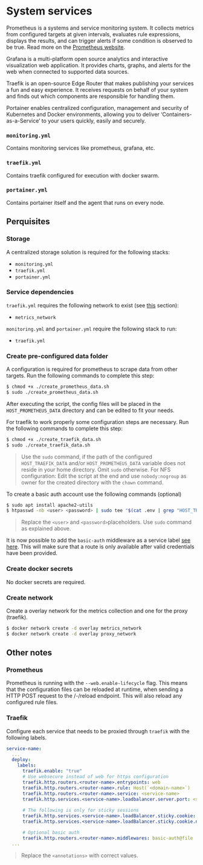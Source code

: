 # System services

Prometheus is a systems and service monitoring system. It collects metrics from configured targets at given intervals, evaluates rule expressions, displays the results, and can trigger alerts if some condition is observed to be true. Read more on the [Prometheus website](https://prometheus.io/).

Grafana is a multi-platform open source analytics and interactive visualization web application. It provides charts, graphs, and alerts for the web when connected to supported data sources.

Traefik is an open-source Edge Router that makes publishing your services a fun and easy experience. It receives requests on behalf of your system and finds out which components are responsible for handling them.

Portainer enables centralized configuration, management and security of Kubernetes and Docker environments, allowing you to deliver ‘Containers-as-a-Service’ to your users quickly, easily and securely.

### `monitoring.yml`
Contains monitoring services like prometheus, grafana, etc.

### `traefik.yml`
Contains traefik configured for execution with docker swarm.

### `portainer.yml`
Contains portainer itself and the agent that runs on every node.

## Perquisites
### Storage
A centralized storage solution is required for the following stacks:
- `monitoring.yml`
- `traefik.yml`
- `portainer.yml`

### Service dependencies
`traefik.yml` requires the following network to exist (see [this](#create-network) section):
- `metrics_network`

`monitoring.yml` and `portainer.yml` require the following stack to run:
- `traefik.yml`

### Create pre-configured data folder
A configuration is required for prometheus to scrape data from other targets. Run the following commands to complete this step:

```sh
$ chmod +x ./create_prometheus_data.sh
$ sudo ./create_prometheus_data.sh
```

After executing the script, the config files will be placed in the `HOST_PROMETHEUS_DATA` directory and can be edited to fit your needs.

For traefik to work properly some configuration steps are necessary. Run the following commands to complete this step:

```sh
$ chmod +x ./create_traefik_data.sh
$ sudo ./create_traefik_data.sh
```

> Use the `sudo` command, if the path of the configured `HOST_TRAEFIK_DATA` and/or `HOST_PROMETHEUS_DATA` variable does not reside in your home directory. Omit `sudo` otherwise.
> For NFS configuration: Edit the script at the end and use `nobody:nogroup` as owner for the created directory with the `chown` command.

To create a basic auth account use the following commands (optional)

```sh
$ sudo apt install apache2-utils
$ htpasswd -nb <user> <password> | sudo tee "$(cat .env | grep "HOST_TRAEFIK_PATH" | cut -d'=' -f2)/users.txt"
```
> Replace the `<user>` and `<password>`placeholders.
> Use `sudo` command as explained above.

It is now possible to add the `basic-auth` middleware as a service label [see here](#traefik). This will make sure that a route is only available after valid credentials have been provided.

### Create docker secrets
No docker secrets are required.

### Create network
Create a overlay network for the metrics collection and one for the proxy (traefik).

```sh
$ docker network create -d overlay metrics_network
$ docker network create -d overlay proxy_network
```

## Other notes
### Prometheus
Prometheus is running with the `--web.enable-lifecycle` flag. This means that the configuration files can be reloaded at runtime,
when sending a HTTP POST request to the /-/reload endpoint. This will also reload any configured rule files.

### Traefik
Configure each service that needs to be proxied through `traefik` with the following labels.

```yml
service-name:
  ...
  deploy:
    labels:
      traefik.enable: "true"
      # Use websecure instead of web for https configuration
      traefik.http.routers.<router-name>.entrypoints: web
      traefik.http.routers.<router-name>.rule: Host(`<domain-name>`)
      traefik.http.routers.<router-name>.service: <service-name>
      traefik.http.services.<service-name>.loadbalancer.server.port: <service-port>
      
      # The following is only for sticky sessions
      traefik.http.services.<service-name>.loadBalancer.sticky.cookie: "true"
      traefik.http.services.<service-name>.loadBalancer.sticky.cookie.name: "<random-string>"

      # Optional basic auth 
      traefik.http.routers.<router-name>.middlewares: basic-auth@file
  ...
```
> Replace the `<annotations>` with correct values.